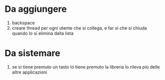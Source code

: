 # Da aggiungere
1) backspace
2) creare thread per ogni utente che si collega, e far si che si chiuda quando lo si elimina dalla lista

# Da sistemare
1) se si tiene premuto un tasto lo tiene premuto la libreria lo rileva più delle altre applicazioni

